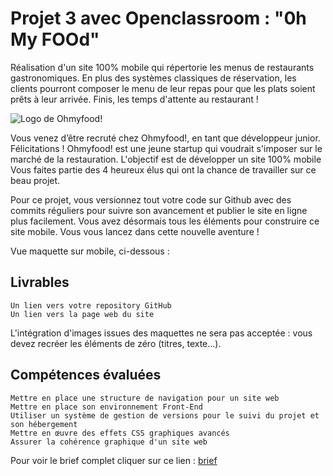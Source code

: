 <h1>Projet 3 avec Openclassroom : "0h My FOOd"</h1>


Réalisation d'un site 100% mobile qui répertorie les menus de restaurants gastronomiques. 
En plus des systèmes classiques de réservation, les clients pourront composer le menu de leur repas pour que les plats soient prêts à leur arrivée. 
Finis, les temps d'attente au restaurant !

<img src="https://user.oc-static.com/upload/2020/08/24/15982603994672_ohmyfood.png" alt="Logo de Ohmyfood!">

Vous venez d’être recruté chez Ohmyfood!, en tant que développeur junior. Félicitations !
Ohmyfood! est une jeune startup qui voudrait s'imposer sur le marché de la restauration. L'objectif est de développer un site 100% mobile 
Vous faites partie des 4 heureux élus qui ont la chance de travailler sur ce beau projet.

Pour ce projet, vous versionnez tout votre code sur Github avec des commits réguliers pour suivre son avancement et publier le site en ligne plus facilement.
Vous avez désormais tous les éléments pour construire ce site mobile. Vous vous lancez dans cette nouvelle aventure !

Vue maquette sur mobile, ci-dessous : 
<img src="https://user.oc-static.com/upload/2020/08/24/15982605908418_Maquettes%20Ohmyfood.jpg" alt="">

<h2>Livrables</h2>

    Un lien vers votre repository GitHub
    Un lien vers la page web du site

L'intégration d'images issues des maquettes ne sera pas acceptée : vous devez recréer les éléments de zéro (titres, texte...).


    
<H2>Compétences évaluées</h2>

    Mettre en place une structure de navigation pour un site web
    Mettre en place son environnement Front-End
    Utiliser un système de gestion de versions pour le suivi du projet et son hébergement
    Mettre en œuvre des effets CSS graphiques avancés
    Assurer la cohérence graphique d'un site web
    
Pour voir le brief complet cliquer sur ce lien : <a href="https://s3.eu-west-1.amazonaws.com/course.oc-static.com/projects/Front-End+V2/P3+CSS+animations/DW+P3+-+Brief+creatif+-+Ohmyfood!.pdf">brief</a>
